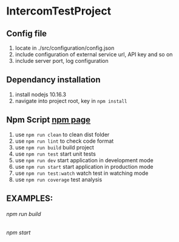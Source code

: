 # IntercomTestProject

## Config file
1. locate in ./src/configuration/config.json
2. include configuration of external service url, API key and so on
3. include server port, log configuration

## Dependancy installation
1. install nodejs 10.16.3
2. navigate into project root, key in `npm install`

## Npm Script [npm page](https://docs.npmjs.com/misc/scripts)
1. use `npm run clean` to clean dist folder
2. use `npm run lint` to check code format 
3. use `npm run build` build project
4. use `npm run test` start unit tests
5. use `npm run dev` start application in development mode
6. use `npm run start` start application in production mode
7. use `npm run test:watch` watch test in watching mode
8. use `npm run coverage` test analysis


## EXAMPLES:
###### npm run build
###### npm start

